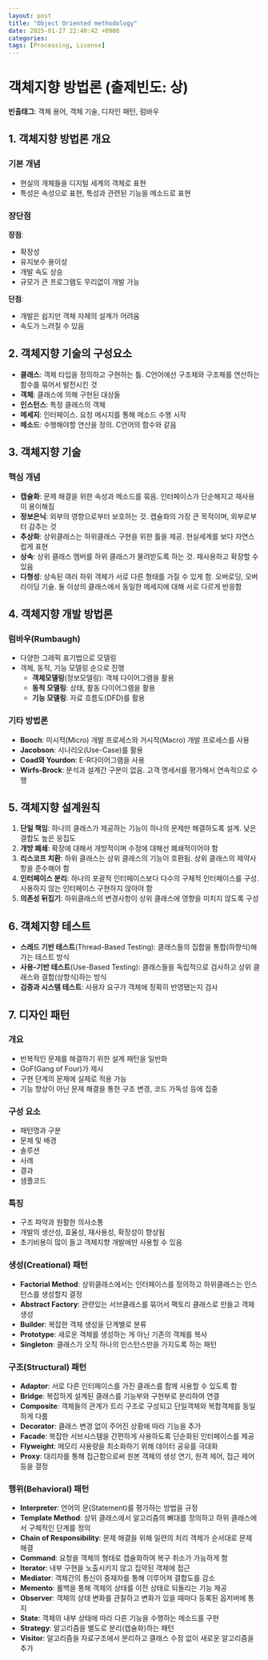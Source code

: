 ```yaml
---
layout: post
title: "Object Oriented methodology"
date: 2025-01-27 22:40:42 +0900
categories: 
tags: [Processing, License]
---
```


# 객체지향 방법론 (출제빈도: 상)

**빈출태그**: 객체 용어, 객체 기술, 디자인 패턴, 럼바우

## 1. 객체지향 방법론 개요

### 기본 개념
- 현실의 개체들을 디지털 세계의 객체로 표현
- 특성은 속성으로 표현, 특성과 관련된 기능을 메소드로 표현


### 장단점
**장점**:
- 확장성
- 유지보수 용이성
- 개발 속도 상승
- 규모가 큰 프로그램도 무리없이 개발 가능

**단점**:
- 개발은 쉽지만 객체 자체의 설계가 어려움
- 속도가 느려질 수 있음

## 2. 객체지향 기술의 구성요소

- **클래스**: 객체 타입을 정의하고 구현하는 틀. C언어에선 구조체와 구조체를 연산하는 함수를 묶어서 발전시킨 것
- **객체**: 클래스에 의해 구현된 대상들
- **인스턴스**: 특정 클래스의 객체
- **메세지**: 인터페이스. 요청 메시지를 통해 메소드 수행 시작
- **메소드**: 수행해야할 연산을 정의. C언어의 함수와 같음

## 3. 객체지향 기술

### 핵심 개념
- **캡슐화**: 문제 해결을 위한 속성과 메소드를 묶음. 인터페이스가 단순해지고 재사용이 용이해짐
- **정보은닉**: 외부의 영향으로부터 보호하는 것. 캡슐화의 가장 큰 목적이며, 외부로부터 감추는 것
- **추상화**: 상위클래스는 하위클래스 구현을 위한 틀을 제공. 현실세계를 보다 자연스럽게 표현
- **상속**: 상위 클래스 멤버를 하위 클래스가 물려받도록 하는 것. 재사용하고 확장할 수 있음
- **다형성**: 상속된 여러 하위 객체가 서로 다른 형태를 가질 수 있게 함. 오버로딩, 오버라이딩 기술. 둘 이상의 클래스에서 동일한 메세지에 대해 서로 다르게 반응함

## 4. 객체지향 개발 방법론

### 럼바우(Rumbaugh)
- 다양한 그래픽 표기법으로 모델링
- 객체, 동적, 기능 모델링 순으로 진행
  - **객체모델링**(정보모델링): 객체 다이어그램을 활용
  - **동적 모델링**: 상태, 활동 다이어그램을 활용
  - **기능 모델링**: 자료 흐름도(DFD)를 활용

### 기타 방법론
- **Booch**: 미시적(Micro) 개발 프로세스와 거시적(Macro) 개발 프로세스를 사용
- **Jacobson**: 시나리오(Use-Case)를 활용
- **Coad와 Yourdon**: E-R다이어그램을 사용
- **Wirfs-Brock**: 분석과 설계간 구분이 없음. 고객 명세서를 평가해서 연속적으로 수행

## 5. 객체지향 설계원칙

1. **단일 책임**: 하나의 클래스가 제공하는 기능이 하나의 문제만 해결하도록 설계. 낮은 결합도 높은 응집도
2. **개방 폐쇄**: 확장에 대해서 개방적이며 수정에 대해선 폐쇄적이어야 함
3. **리스코프 치환**: 하위 클래스는 상위 클래스의 기능이 호환됨. 상위 클래스의 제약사항을 준수해야 함
4. **인터페이스 분리**: 하나의 포괄적 인터페이스보다 다수의 구체적 인터페이스를 구성. 사용하지 않는 인터페이스 구현하지 않아야 함
5. **의존성 뒤집기**: 하위클래스의 변경사항이 상위 클래스에 영향을 미치지 않도록 구성

## 6. 객체지향 테스트

- **스레드 기반 테스트**(Thread-Based Testing): 클래스들의 집합을 통합(하향식)해가는 테스트 방식
- **사용-기반 테스트**(Use-Based Testing): 클래스들을 독립적으로 검사하고 상위 클래스와 결합(상향식)하는 방식
- **검증과 시스템 테스트**: 사용자 요구가 객체에 정확히 반영됐는지 검사

## 7. 디자인 패턴

### 개요
- 반복적인 문제를 해결하기 위한 설계 패턴을 일반화
- GoF(Gang of Four)가 제시
- 구현 단계의 문제에 실제로 적용 가능
- 기능 향상이 아닌 문제 해결을 통한 구조 변경, 코드 가독성 등에 집중

### 구성 요소
- 패턴명과 구분
- 문제 및 배경
- 솔루션
- 사례
- 결과
- 샘플코드

### 특징
- 구조 파악과 원활한 의사소통
- 개발의 생산성, 효율성, 재사용성, 확장성이 향상됨
- 초기비용이 많이 들고 객체지향 개발에만 사용할 수 있음

### 생성(Creational) 패턴
- **Factorial Method**: 상위클래스에서는 인터페이스를 정의하고 하위클래스는 인스턴스를 생성할지 결정
- **Abstract Factory**: 관련있는 서브클래스를 묶어서 팩토리 클래스로 만들고 객체 생성
- **Builder**: 복잡한 객체 생성을 단계별로 분류
- **Prototype**: 새로운 객체를 생성하는 게 아닌 기존의 객체를 복사
- **Singleton**: 클래스가 오직 하나의 인스턴스만을 가지도록 하는 패턴

### 구조(Structural) 패턴
- **Adaptor**: 서로 다른 인터페이스를 가진 클래스를 함께 사용할 수 있도록 함
- **Bridge**: 복잡하게 설계된 클래스를 기능부와 구현부로 분리하여 연결
- **Composite**: 객체들의 관계가 트리 구조로 구성되고 단일객체와 복합객체를 동일하게 다룸
- **Decorator**: 클래스 변경 없이 주어진 상황에 따라 기능을 추가
- **Facade**: 복잡한 서브시스템을 간편하게 사용하도록 단순화된 인터페이스를 제공
- **Flyweight**: 메모리 사용량을 최소화하기 위해 데이터 공유를 극대화
- **Proxy**: 대리자를 통해 접근함으로써 원본 객체의 생성 연기, 원격 제어, 접근 제어 등을 결정

### 행위(Behavioral) 패턴
- **Interpreter**: 언어의 문(Statement)를 평가하는 방법을 규정
- **Template Method**: 상위 클래스에서 알고리즘의 뼈대를 정의하고 하위 클래스에서 구체적인 단계를 정의
- **Chain of Responsibility**: 문제 해결을 위해 일련의 처리 객체가 순서대로 문제 해결
- **Command**: 요청을 객체의 형태로 캡슐화하여 복구 취소가 가능하게 함
- **Iterator**: 내부 구현을 노출시키지 않고 집약된 객체에 접근
- **Mediator**: 객체간의 통신이 중재자를 통해 이루어져 결합도를 감소
- **Memento**: 롤백을 통해 객체의 상태를 이전 상태로 되돌리는 기능 제공
- **Observer**: 객체의 상태 변화를 관찰하고 변화가 있을 때마다 등록된 옵저버에 통지
- **State**: 객체의 내부 상태에 따라 다른 기능을 수행하는 메소드를 구현
- **Strategy**: 알고리즘을 별도로 분리(캡슐화)하는 패턴
- **Visitor**: 알고리즘을 자료구조에서 분리하고 클래스 수정 없이 새로운 알고리즘을 추가